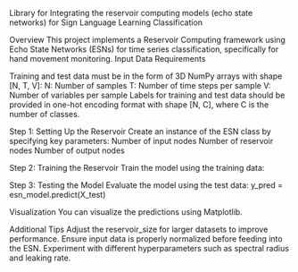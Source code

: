 Library for Integrating the reservoir computing models (echo state networks) for Sign Language Learning Classification

Overview
This project implements a Reservoir Computing framework using Echo State Networks (ESNs) for time series classification, specifically for hand movement monitoring.
Input Data Requirements

Training and test data must be in the form of 3D NumPy arrays with shape [N, T, V]:
N: Number of samples
T: Number of time steps per sample
V: Number of variables per sample
Labels for training and test data should be provided in one-hot encoding format with shape [N, C], where C is the number of classes.

Step 1: Setting Up the Reservoir
Create an instance of the ESN class by specifying key parameters:
Number of input nodes
Number of reservoir nodes
Number of output nodes

Step 2: Training the Reservoir
Train the model using the training data:

Step 3: Testing the Model
Evaluate the model using the test data: y_pred = esn_model.predict(X_test)

Visualization
You can visualize the predictions using Matplotlib.

Additional Tips
Adjust the reservoir_size for larger datasets to improve performance.
Ensure input data is properly normalized before feeding into the ESN.
Experiment with different hyperparameters such as spectral radius and leaking rate.

